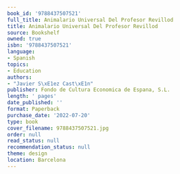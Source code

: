 ```yaml
---
book_id: '9788437507521'
full_title: Animalario Universal Del Profesor Revillod
title: Animalario Universal Del Profesor Revillod
source: Bookshelf
owned: true
isbn: '9788437507521'
language:
- Spanish
topics:
- Education
authors:
- "Javier S\xE1ez Cast\xE1n"
publisher: Fondo de Cultura Economica de Espana, S.L.
length: ' pages'
date_published: ''
format: Paperback
purchase_date: '2022-07-20'
type: book
cover_filename: 9788437507521.jpg
order: null
read_status: null
recommendation_status: null
theme: design
location: Barcelona
---
```



